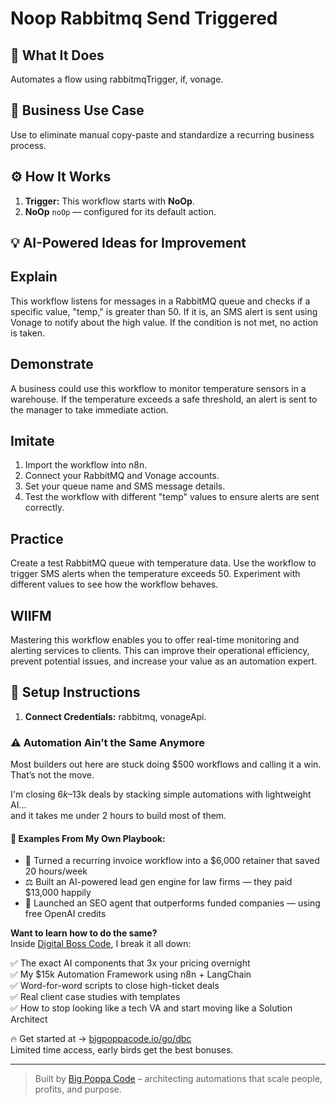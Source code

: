 # Noop Rabbitmq Send Triggered
  ## 🚀 What It Does
  Automates a flow using rabbitmqTrigger, if, vonage.
  
  ## 💼 Business Use Case
  Use to eliminate manual copy-paste and standardize a recurring business process.
  
  ## ⚙️ How It Works
  1. **Trigger:** This workflow starts with **NoOp**.
  2. **NoOp** `noOp` — configured for its default action.
  
  ## 💡 AI-Powered Ideas for Improvement
  ## Explain
This workflow listens for messages in a RabbitMQ queue and checks if a specific value, "temp," is greater than 50. If it is, an SMS alert is sent using Vonage to notify about the high value. If the condition is not met, no action is taken.

## Demonstrate
A business could use this workflow to monitor temperature sensors in a warehouse. If the temperature exceeds a safe threshold, an alert is sent to the manager to take immediate action.

## Imitate
1. Import the workflow into n8n.
2. Connect your RabbitMQ and Vonage accounts.
3. Set your queue name and SMS message details.
4. Test the workflow with different "temp" values to ensure alerts are sent correctly.

## Practice
Create a test RabbitMQ queue with temperature data. Use the workflow to trigger SMS alerts when the temperature exceeds 50. Experiment with different values to see how the workflow behaves.

## WIIFM
Mastering this workflow enables you to offer real-time monitoring and alerting services to clients. This can improve their operational efficiency, prevent potential issues, and increase your value as an automation expert.
  
  ## 🔧 Setup Instructions
  1. **Connect Credentials:** rabbitmq, vonageApi.
  
### ⚠️ Automation Ain’t the Same Anymore

Most builders out here are stuck doing $500 workflows and calling it a win.  
That’s not the move.  

I'm closing $6k–$13k deals by stacking simple automations with lightweight AI...  
and it takes me under 2 hours to build most of them.

#### 🧠 Examples From My Own Playbook:
- 🔁 Turned a recurring invoice workflow into a $6,000 retainer that saved 20 hours/week  
- ⚖️ Built an AI-powered lead gen engine for law firms — they paid $13,000 happily  
- 🚀 Launched an SEO agent that outperforms funded companies — using free OpenAI credits  

**Want to learn how to do the same?**  
Inside [Digital Boss Code](https://bigpoppacode.io/go/dbc), I break it all down:

✅ The exact AI components that 3x your pricing overnight  
✅ My $15k Automation Framework using n8n + LangChain  
✅ Word-for-word scripts to close high-ticket deals  
✅ Real client case studies with templates  
✅ How to stop looking like a tech VA and start moving like a Solution Architect  

🔥 Get started at → [bigpoppacode.io/go/dbc](https://bigpoppacode.io/go/dbc)  
Limited time access, early birds get the best bonuses.

---
> Built by [Big Poppa Code](https://bigpoppacode.io) – architecting automations that scale people, profits, and purpose.
  